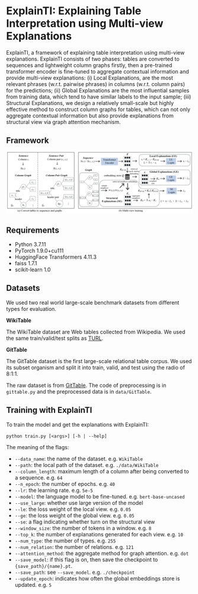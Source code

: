 # ExplainTI: Explaining Table Interpretation using Multi-view Explanations

ExplainTI, a framework of explaining table interpretation using multi-view explanations. ExplainTI consists of two phases: tables are converted to sequences and lightweight column graphs firstly, then a pre-trained transformer encoder is fine-tuned to aggregate contextual information and provide multi-view explanations: (i) Local Explanations, are the most relevant phrases (w.r.t. pairwise phrases) in columns (w.r.t. column pairs) for the predictions; (ii) Global Explanations are the most influential samples from training data, which tend to have similar labels to the input sample; (iii) Structural Explanations, we design a relatively small-scale but highly effective method to construct column graphs for tables, which can not only aggregate contextual information but also provide explanations from structural view via graph attention mechanism.

## Framework

![The proposed ExplainTI framework](./framework.jpg)

## Requirements

- Python 3.7.11
- PyTorch 1.9.0+cu111
- HuggingFace Transformers 4.11.3
- faiss 1.7.1
- scikit-learn 1.0

## Datasets

We used two real world large-scale benchmark datasets from different types for evaluation.

**WikiTable**

The WikiTable dataset are Web tables collected from Wikipedia. We used the same train/valid/test splits as [TURL](https://github.com/sunlab-osu/TURL).

**GitTable**

The GitTable dataset is the first large-scale relational table corpus. We used its subset organism and split it into train, valid, and test using the radio of 8:1:1.

The raw dataset is from [GitTable](https://gittables.github.io/). The code of preprocessing is in `gittable.py` and the preprocessed data is in `data/GitTable`.

## Training with ExplainTI

To train the model and get the explanations with ExplainTI:

```
python train.py [<args>] [-h | --help]
```

The meaning of the flags:

- `--data_name`:  the name of the dataset. e.g. `WikiTable`
- `--path`: the local path of the dataset. e.g. `./data/WikiTable`
- `--column_length`: maximum length of a column after being converted to a sequence. e.g. `64`
- `--n_epoch`: the number of epochs. e.g. `40`
- `--lr`: the learning rate. e.g. `5e-5`
- `--model`: the language model to be fine-tuned. e.g. `bert-base-uncased`
- `--use_large`: whether use large version of the model
- `--le`: the loss weight of the local view. e.g. `0.05`
- `--ge`: the loss weight of the global view. e.g. `0.05`
- `--se`: a flag indicating whether turn on the structural view
- `--window_size`: the number of tokens in a window. e.g. `8`
- `--top_k`: the number of explanations generated for each view. e.g. `10`
- `--num_type`: the number of types. e.g. `255`
- `--num_relation`: the number of relations. e.g. `121`
- `--attention_method`: the aggregate method for graph attention. e.g. `dot`
- `--save_model`: if this flag is on, then save the checkpoint to `{save_path}/{name}.pt`.
- `--save_path`: see `--save_model`. e.g. `./checkpoint`
- `--update_epoch`: indicates how often the global embeddings store is updated. e.g. `5`
